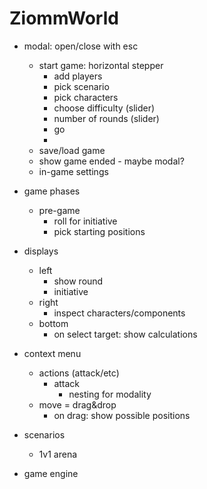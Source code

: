# ZiommWorld

- modal: open/close with esc
  - start game: horizontal stepper
    - add players
    - pick scenario
    - pick characters
    - choose difficulty (slider)
    - number of rounds (slider)
    - go
    - 
  - save/load game
  - show game ended - maybe modal?
  - in-game settings


- game phases
  - pre-game
    - roll for initiative
    - pick starting positions


- displays
  - left
    - show round
    - initiative
  - right
    - inspect characters/components
  - bottom
    - on select target: show calculations


- context menu
  - actions (attack/etc)
    - attack
      - nesting for modality
  - move = drag&drop
    - on drag: show possible positions


- scenarios
  - 1v1 arena


- game engine

